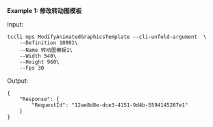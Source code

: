 **Example 1: 修改转动图模板**



Input: 

```
tccli mps ModifyAnimatedGraphicsTemplate --cli-unfold-argument  \
    --Definition 10001\
    --Name 转动图模板1\
    --Width 540\
    --Height 960\
    --Fps 30
```

Output: 
```
{
    "Response": {
        "RequestId": "12ae8d8e-dce3-4151-9d4b-5594145287e1"
    }
}
```

